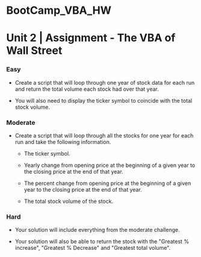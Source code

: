 # BootCamp_VBA_HW
# Unit 2 | Assignment - The VBA of Wall Street

### Easy

* Create a script that will loop through one year of stock data for each run and return the total volume each stock had over that year.

* You will also need to display the ticker symbol to coincide with the total stock volume.

### Moderate

* Create a script that will loop through all the stocks for one year for each run and take the following information.

  * The ticker symbol.

  * Yearly change from opening price at the beginning of a given year to the closing price at the end of that year.

  * The percent change from opening price at the beginning of a given year to the closing price at the end of that year.

  * The total stock volume of the stock.

### Hard

* Your solution will include everything from the moderate challenge.

* Your solution will also be able to return the stock with the "Greatest % increase", "Greatest % Decrease" and "Greatest total volume".
